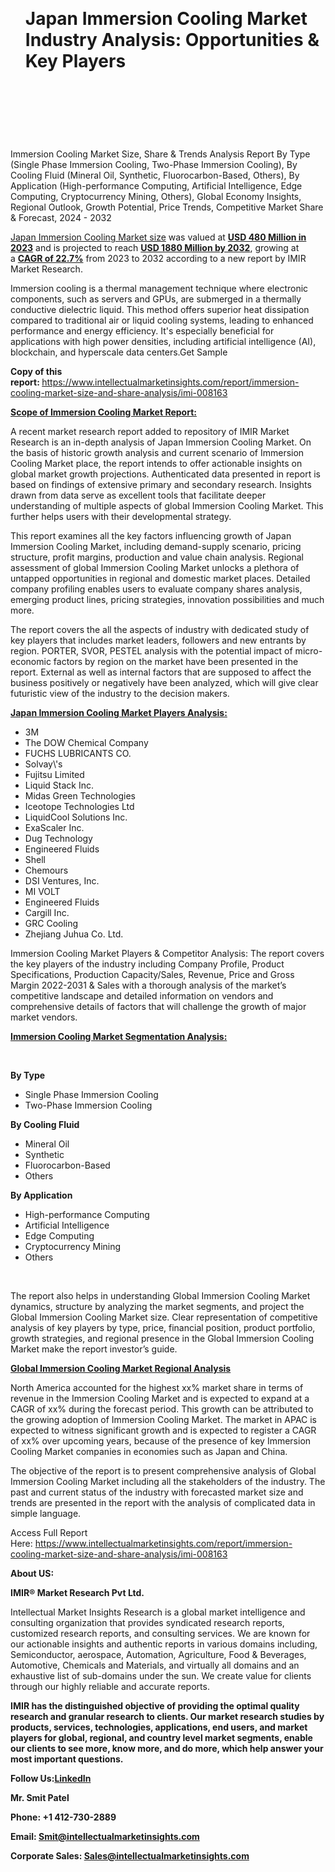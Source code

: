 <p>&nbsp;</p>
<ul>
<h1 data-start="274" data-end="348"><strong data-start="274" data-end="348">Japan Immersion Cooling Market Industry Analysis: Opportunities &amp; Key Players</strong></h1>
</li>
</ul>
<h1>&nbsp;</h1>
<p>&nbsp;</p>
<p>Immersion Cooling Market Size, Share &amp; Trends Analysis Report By Type (Single Phase Immersion Cooling, Two-Phase Immersion Cooling), By Cooling Fluid (Mineral Oil, Synthetic, Fluorocarbon-Based, Others), By Application (High-performance Computing, Artificial Intelligence, Edge Computing, Cryptocurrency Mining, Others), Global Economy Insights, Regional Outlook, Growth Potential, Price Trends, Competitive Market Share &amp; Forecast, 2024 - 2032</p>
<p><a href="https://www.intellectualmarketinsights.com/report/immersion-cooling-market-size-and-share-analysis/imi-008163">Japan Immersion Cooling Market size</a>&nbsp;was valued at&nbsp;<strong><u>USD 480 Million in 2023</u></strong>&nbsp;and is projected to reach&nbsp;<strong><u>USD 1880 Million by 2032</u></strong>, growing at a&nbsp;<strong><u>CAGR of 22.7%</u></strong>&nbsp;from 2023 to 2032 according to a new report by IMIR Market Research.</p>
<p>Immersion cooling is a thermal management technique where electronic components, such as servers and GPUs, are submerged in a thermally conductive dielectric liquid.&nbsp;This method offers superior heat dissipation compared to traditional air or liquid cooling systems, leading to enhanced performance and energy efficiency.&nbsp;It's especially beneficial for applications with high power densities, including artificial intelligence (AI), blockchain, and hyperscale data centers.Get Sample</p>
<p><strong>Copy of this report:&nbsp;</strong><a href="https://www.intellectualmarketinsights.com/report/immersion-cooling-market-size-and-share-analysis/imi-008163">https://www.intellectualmarketinsights.com/report/immersion-cooling-market-size-and-share-analysis/imi-008163</a>&nbsp;</p>
<p><strong><u>Scope of Immersion Cooling Market Report:</u></strong></p>
<p>A recent market research report added to repository of IMIR Market Research is an in-depth analysis of Japan Immersion Cooling Market. On the basis of historic growth analysis and current scenario of Immersion Cooling Market place, the report intends to offer actionable insights on global market growth projections. Authenticated data presented in report is based on findings of extensive primary and secondary research. Insights drawn from data serve as excellent tools that facilitate deeper understanding of multiple aspects of global Immersion Cooling Market. This further helps users with their developmental strategy.</p>
<p>This report examines all the key factors influencing growth of Japan Immersion Cooling Market, including demand-supply scenario, pricing structure, profit margins, production and value chain analysis. Regional assessment of global Immersion Cooling Market unlocks a plethora of untapped opportunities in regional and domestic market places. Detailed company profiling enables users to evaluate company shares analysis, emerging product lines, pricing strategies, innovation possibilities and much more.</p>
<p>The report covers the all the aspects of industry with dedicated study of key players that includes market leaders, followers and new entrants by region. PORTER, SVOR, PESTEL analysis with the potential impact of micro-economic factors by region on the market have been presented in the report. External as well as internal factors that are supposed to affect the business positively or negatively have been analyzed, which will give clear futuristic view of the industry to the decision makers.</p>
<p><strong><u>Japan Immersion Cooling Market Players Analysis:</u></strong></p>
<ul>
<li>3M</li>
<li>The DOW Chemical Company</li>
<li>FUCHS LUBRICANTS CO.</li>
<li>Solvay\'s</li>
<li>Fujitsu Limited</li>
<li>Liquid Stack Inc.</li>
<li>Midas Green Technologies</li>
<li>Iceotope Technologies Ltd</li>
<li>LiquidCool Solutions Inc.</li>
<li>ExaScaler Inc.</li>
<li>Dug Technology</li>
<li>Engineered Fluids</li>
<li>Shell</li>
<li>Chemours</li>
<li>DSI Ventures, Inc.</li>
<li>MI VOLT</li>
<li>Engineered Fluids</li>
<li>Cargill Inc.</li>
<li>GRC Cooling</li>
<li>Zhejiang Juhua Co. Ltd.</li>
</ul>
<p>Immersion Cooling Market Players &amp; Competitor Analysis: The report covers the key players of the industry including Company Profile, Product Specifications, Production Capacity/Sales, Revenue, Price and Gross Margin 2022-2031 &amp; Sales with a thorough analysis of the market&rsquo;s competitive landscape and detailed information on vendors and comprehensive details of factors that will challenge the growth of major market vendors.</p>
<p><strong><u>Immersion Cooling Market Segmentation Analysis:</u></strong></p>
<p>&nbsp;</p>
<p><strong>By Type</strong></p>
<ul>
<li>Single Phase Immersion Cooling</li>
<li>Two-Phase Immersion Cooling</li>
</ul>
<p><strong>By Cooling Fluid</strong></p>
<ul>
<li>Mineral Oil</li>
<li>Synthetic</li>
<li>Fluorocarbon-Based</li>
<li>Others</li>
</ul>
<p><strong>By Application</strong></p>
<ul>
<li>High-performance Computing</li>
<li>Artificial Intelligence</li>
<li>Edge Computing</li>
<li>Cryptocurrency Mining</li>
<li>Others</li>
</ul>
<p>&nbsp;</p>
<p>The report also helps in understanding Global Immersion Cooling Market dynamics, structure by analyzing the market segments, and project the Global Immersion Cooling Market size. Clear representation of competitive analysis of key players by type, price, financial position, product portfolio, growth strategies, and regional presence in the Global Immersion Cooling Market make the report investor&rsquo;s guide.</p>
<p><strong><u>Global Immersion Cooling Market Regional Analysis</u></strong></p>
<p>North America accounted for the highest xx% market share in terms of revenue in the Immersion Cooling Market and is expected to expand at a CAGR of xx% during the forecast period. This growth can be attributed to the growing adoption of Immersion Cooling Market. The market in APAC is expected to witness significant growth and is expected to register a CAGR of xx% over upcoming years, because of the presence of key Immersion Cooling Market companies in economies such as Japan and China.</p>
<p>The objective of the report is to present comprehensive analysis of Global Immersion Cooling Market including all the stakeholders of the industry. The past and current status of the industry with forecasted market size and trends are presented in the report with the analysis of complicated data in simple language.</p>
<p>Access Full Report Here:&nbsp;<a href="https://www.intellectualmarketinsights.com/report/immersion-cooling-market-size-and-share-analysis/imi-008163">https://www.intellectualmarketinsights.com/report/immersion-cooling-market-size-and-share-analysis/imi-008163</a>&nbsp;</p>
<p><strong>About US:</strong></p>
<p><strong>IMIR&reg; Market Research Pvt Ltd.</strong></p>
<p>Intellectual Market Insights Research is a global market intelligence and consulting organization that provides syndicated research reports, customized research reports, and consulting services. We are known for our actionable insights and authentic reports in various domains including, Semiconductor, aerospace, Automation, Agriculture, Food &amp; Beverages, Automotive, Chemicals and Materials, and virtually all domains and an exhaustive list of sub-domains under the sun. We create value for clients through our highly reliable and accurate reports.</p>
<p><strong>IMIR has the distinguished objective of providing the optimal quality research and granular research to clients. Our market research studies by products, services, technologies, applications, end users, and market players for global, regional, and country level market segments, enable our clients to see more, know more, and do more, which help answer your most important questions.</strong></p>
<p><strong>Follow Us:<a href="https://www.linkedin.com/company/imir-marketresearch/posts/?feedView=all">LinkedIn</a></strong></p>
<p><strong>Mr. Smit Patel</strong></p>
<p><strong>Phone: +1 412-730-2889</strong></p>
<p><strong>Email:&nbsp;<a href="mailto:Smit@intellectualmarketinsights.com">Smit@intellectualmarketinsights.com</a>&nbsp;</strong></p>
<p><strong>Corporate Sales:&nbsp;<a href="mailto:Sales@intellectualmarketinsights.com">Sales@intellectualmarketinsights.com</a>&nbsp;</strong></p>
<p>&nbsp;</p>
